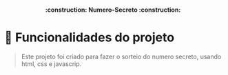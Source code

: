 <h4 align="center"> 
    :construction:  Numero-Secreto  :construction:
</h4>


# :hammer: Funcionalidades do projeto
 
 > Este projeto foi criado para fazer o sorteio do numero secreto, usando html, css e javascrip.

